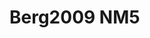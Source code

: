 <a name="material" />

# Berg2009 NM5
<script type="application/ld+json">
  {
    "@context": "https://schema.org/",
    "@type": "ChemicalSubstance",
    "http://purl.org/dc/terms/conformsTo":
      {
        "@type": "CreativeWork",
        "@id": "https://bioschemas.org/profiles/ChemicalSubstance/0.4-RELEASE/"
      },
    "@id": "https://egonw.github.io/nanowiki/nanowiki149.html#material",
    "name": "Berg2009 NM5",
    "sameAs": "http://127.0.0.1/mediawiki/index.php/Special:URIResolver/Berg2009_NM5"
  }
</script>

